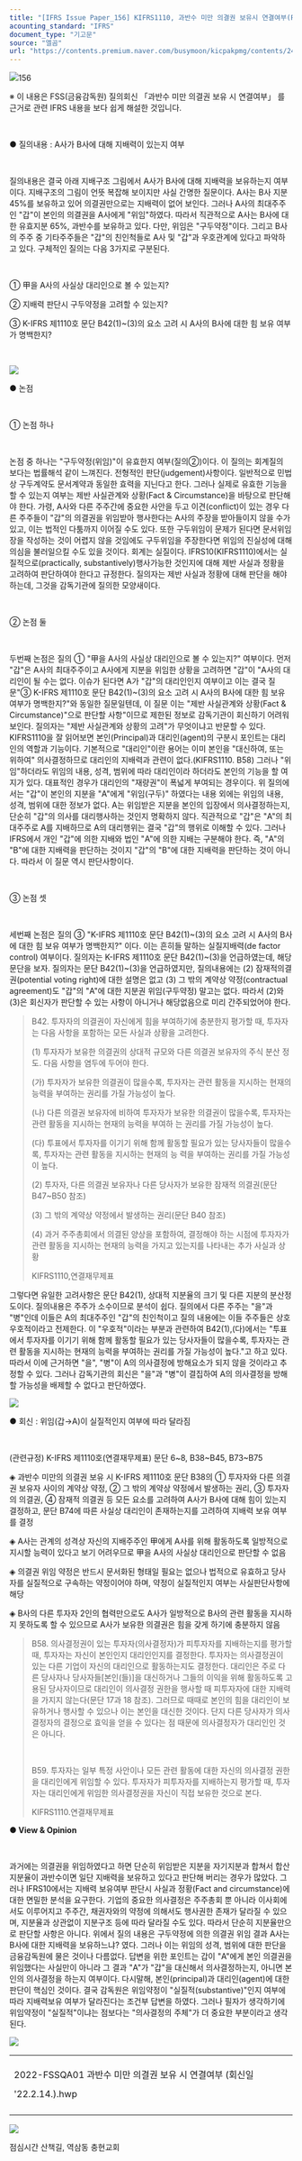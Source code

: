 ```yaml
---
title: "[IFRS Issue Paper_156] KIFRS1110, 과반수 미만 의결권 보유시 연결여부(FSS 질의회신 해설)"
acounting_standard: "IFRS"
document_type: "기고문"
source: "엘곰"
url: "https://contents.premium.naver.com/busymoon/kicpakpmg/contents/240711161902544ff"
---
```

![](https://n2.news.naver.com/l.gif?type=content)156

※ 이 내용은 FSS(금융감독원) 질의회신 「과반수 미만 의결권 보유 시 연결여부」 를 근거로 관련 IFRS 내용을 보다 쉽게 해설한 것입니다.

​

● 질의내용 : A사가 B사에 대해 지배력이 있는지 여부

​

질의내용은 결국 아래 지배구조 그림에서 A사가 B사에 대해 지배력을 보유하는지 여부이다. 지배구조의 그림이 언뜻 복잡해 보이지만 사실 간명한 질문이다. A사는 B사 지분 45%를 보유하고 있어 의결권만으로는 지배력이 없어 보인다. 그러나 A사의 최대주주인 "갑"이 본인의 의결권을 A사에게 "위임"하였다. 따라서 직관적으로 A사는 B사에 대한 유효지분 65%, 과반수를 보유하고 있다. 다만, 위임은 "구두약정"이다. 그리고 B사의 주주 중 기타주주들은 "갑"의 친인척들로 A사 및 "갑"과 우호관계에 있다고 파악하고 있다. 구체적인 질의는 다음 3가지로 구분된다.

​

① 甲을 A사의 사실상 대리인으로 볼 수 있는지?

② 지배력 판단시 구두약정을 고려할 수 있는지?

③ K-IFRS 제1110호 문단 B42(1)~(3)의 요소 고려 시 A사의 B사에 대한 힘 보유 여부가 명백한지?

​

![](https://dthumb-phinf.pstatic.net/dthumb?src=%22https://postfiles.pstatic.net/MjAyMzExMDlfMTU0/MDAxNjk5NTE2NjEzNTU4.bEcSOlRm45EIMffF_vl2ExeRq0uxmJZNg-RVcelfNPcg.nF0H-MIVbdU9W6PIObC35arxKiw-C-yymFlW1EbykUkg.PNG.busymoon/image.png?type=w773%22&service=scs&type=w800)

● 논점

​

① 논점 하나

​

논점 중 하나는 "구두약정(위임)"이 유효한지 여부(질의②)이다. 이 질의는 회계질의 보다는 법률해석 같이 느껴진다. 전형적인 판단(judgement)사항이다. 일반적으로 민법상 구두계약도 문서계약과 동일한 효력을 지닌다고 한다. 그러나 실제로 유효한 기능을 할 수 있는지 여부는 제반 사실관계와 상황(Fact & Circumstance)을 바탕으로 판단해야 한다. 가령, A사와 다른 주주간에 중요한 사안을 두고 이견(conflict)이 있는 경우 다른 주주들이 "갑"의 의결권을 위임받아 행사한다는 A사의 주장을 받아들이지 않을 수가 있고, 이는 법적인 다툼까지 이어질 수도 있다. 또한 구두위임이 문제가 된다면 문서위임장을 작성하는 것이 어렵지 않을 것임에도 구두위임을 주장한다면 위임의 진실성에 대해 의심을 불러일으킬 수도 있을 것이다. 회계는 실질이다. IFRS10(KIFRS1110)에서는 실질적으로(practically, substantively)행사가능한 것인지에 대해 제반 사실과 정황을 고려하여 판단하여야 한다고 규정한다. 질의자는 제반 사실과 정황에 대해 판단을 해야 하는데, 그것을 감독기관에 질의한 모양새이다.

​

② 논점 둘

​

두번째 논점은 질의 ① "甲을 A사의 사실상 대리인으로 볼 수 있는지?" 여부이다. 먼저 "갑"은 A사의 최대주주이고 A사에게 지분을 위임한 상황을 고려하면 "갑"이 "A사의 대리인이 될 수는 없다. 이슈가 된다면 A가 "갑"의 대리인인지 여부이고 이는 결국 질문"③ K-IFRS 제1110호 문단 B42(1)~(3)의 요소 고려 시 A사의 B사에 대한 힘 보유 여부가 명백한지?"와 동일한 질문일텐데, 이 질문 이는 "제반 사실관계와 상황(Fact & Circumstance)"으로 판단할 사항"이므로 제한된 정보로 감독기관이 회신하기 어려워 보인다. 질의자는 "제반 사실관계와 상황의 고려"가 무엇이냐고 반문할 수 있다. KIFRS1110을 잘 읽어보면 본인(Principal)과 대리인(agent)의 구분시 포인트는 대리인의 역할과 기능이다. 기본적으로 "대리인"이란 용어는 이미 본인을 "대신하여, 또는 위하여" 의사결정하므로 대리인의 지배력과 관련이 없다.(KIFRS1110. B58) 그러나 "위임"하더라도 위임의 내용, 성격, 범위에 따라 대리인이라 하더라도 본인의 기능을 할 여지가 있다. 대표적인 경우가 대리인의 "재량권"이 폭넓게 부여되는 경우이다. 위 질의에서는 "갑"이 본인의 지분을 "A"에게 "위임(구두)" 하였다는 내용 외에는 위임의 내용, 성격, 범위에 대한 정보가 없다. A는 위임받은 지분을 본인의 입장에서 의사결정하는지, 단순히 "갑"의 의사를 대리행사하는 것인지 명확하지 않다. 직관적으로 "갑"은 "A"의 최대주주로 A를 지배하므로 A의 대리행위는 결국 "갑"의 행위로 이해할 수 있다. 그러나 IFRS에서 개인 "갑"에 의한 지배와 법인 "A"에 의한 지배는 구분해야 한다. 즉, "A"의 "B"에 대한 지배력을 판단하는 것이지 "갑"의 "B"에 대한 지배력을 판단하는 것이 아니다. 따라서 이 질문 역시 판단사항이다.

​

③ 논점 셋

​

세번째 논점은 질의 ③ "K-IFRS 제1110호 문단 B42(1)~(3)의 요소 고려 시 A사의 B사에 대한 힘 보유 여부가 명백한지?" 이다. 이는 흔히들 말하는 실질지배력(de factor control) 여부이다. 질의자는 K-IFRS 제1110호 문단 B42(1)~(3)을 언급하였는데, 해당 문단을 보자. 질의자는 문단 B42(1)~(3)을 언급하였지만, 질의내용에는 (2) 잠재적의결권(potential voting right)에 대한 설명은 없고 (3) 그 밖의 계약상 약정(contractual agreement)도 "갑"의 "A"에 대한 지분권 위임(구두약정) 말고는 없다. 따라서 (2)와 (3)은 회신자가 판단할 수 있는 사항이 아니거나 해당없음으로 미리 간주되었어야 한다.

> B42. 투자자의 의결권이 자신에게 힘을 부여하기에 충분한지 평가할 때, 투자자는 다음 사항을 포함하는 모든 사실과 상황을 고려한다.
> 
> (1) 투자자가 보유한 의결권의 상대적 규모와 다른 의결권 보유자의 주식 분산 정도. 다음 사항을 염두에 두어야 한다.
> 
> (가) 투자자가 보유한 의결권이 많을수록, 투자자는 관련 활동을 지시하는 현재의 능력을 부여하는 권리를 가질 가능성이 높다.
> 
> (나) 다른 의결권 보유자에 비하여 투자자가 보유한 의결권이 많을수록, 투자자는 관련 활동을 지시하는 현재의 능력을 부여하 는 권리를 가질 가능성이 높다.
> 
> (다) 투표에서 투자자를 이기기 위해 함께 활동할 필요가 있는 당사자들이 많을수록, 투자자는 관련 활동을 지시하는 현재의 능 력을 부여하는 권리를 가질 가능성이 높다.
> 
> (2) 투자자, 다른 의결권 보유자나 다른 당사자가 보유한 잠재적 의결권(문단 B47~B50 참조)
> 
> (3) 그 밖의 계약상 약정에서 발생하는 권리(문단 B40 참조)
> 
> (4) 과거 주주총회에서 의결된 양상을 포함하여, 결정해야 하는 시점에 투자자가 관련 활동을 지시하는 현재의 능력을 가지고 있는지를 나타내는 추가 사실과 상황​
> 
> KIFRS1110,연결재무제표

그렇다면 유일한 고려사항은 문단 B42(1), 상대적 지분율의 크기 및 다른 지분의 분산정도이다. 질의내용은 주주가 소수이므로 분석이 쉽다. 질의에서 다른 주주는 "을"과 "병"인데 이들은 A의 최대주주인 "갑"의 친인척이고 질의 내용에는 이들 주주들은 상호 우호적이라고 전제한다. 이 "우호적"이라는 부분과 관련하여 B42(1),(다)에서는 "투표에서 투자자를 이기기 위해 함께 활동할 필요가 있는 당사자들이 많을수록, 투자자는 관련 활동을 지시하는 현재의 능력을 부여하는 권리를 가질 가능성이 높다."고 하고 있다. 따라서 이에 근거하면 "을", "병"이 A의 의사결정에 방해요소가 되지 않을 것이라고 추정할 수 있다. 그러나 감독기관의 회신은 "을"과 "병"이 결집하여 A의 의사결정을 방해할 가능성을 배제할 수 없다고 판단하였다.

![](https://dthumb-phinf.pstatic.net/dthumb?src=%22https://postfiles.pstatic.net/MjAyMzEyMDdfMTYw/MDAxNzAxOTMwMjAxNDY3.Q_1GZpXicZlhx7wkcy327xRE8dgs_a9Ah0OFYHt7-Xcg.yC7nrJPv4YQAv6MgTafRcBi12xLAk_CESgq_asQL-gAg.PNG.busymoon/image.png?type=w773%22&service=scs&type=w800)

● 회신 : 위임(갑→A)이 실질적인지 여부에 따라 달라짐

​

(관련규정) K-IFRS 제1110호(연결재무제표) 문단 6~8, B38~B45, B73~B75

◈ 과반수 미만의 의결권 보유 시 K-IFRS 제1110호 문단 B38의 ① 투자자와 다른 의결권 보유자 사이의 계약상 약정, ② 그 밖의 계약상 약정에서 발생하는 권리, ③ 투자자의 의결권, ④ 잠재적 의결권 등 모든 요소를 고려하여 A사가 B사에 대해 힘이 있는지 결정하고, 문단 B74에 따른 사실상 대리인이 존재하는지를 고려하여 지배력 보유 여부를 결정

◈ A사는 관계의 성격상 자신의 지배주주인 甲에게 A사를 위해 활동하도록 일방적으로 지시할 능력이 있다고 보기 어려우므로 甲을 A사의 사실상 대리인으로 판단할 수 없음

◈ 의결권 위임 약정은 반드시 문서화된 형태일 필요는 없으나 법적으로 유효하고 당사자를 실질적으로 구속하는 약정이어야 하며, 약정이 실질적인지 여부는 사실판단사항에 해당

◈ B사의 다른 투자자 2인의 협력만으로도 A사가 일방적으로 B사의 관련 활동을 지시하지 못하도록 할 수 있으므로 A사가 보유한 의결권은 힘을 갖게 하기에 충분하지 않음

> B58. 의사결정권이 있는 투자자(의사결정자)가 피투자자를 지배하는지를 평가할 때, 투자자는 자신이 본인인지 대리인인지를 결정한다. 투자자는 의사결정권이 있는 다른 기업이 자신의 대리인으로 활동하는지도 결정한다. 대리인은 주로 다른 당사자나 당사자들\[본인(들)\]을 대신하거나 그들의 이익을 위해 활동하도록 고용된 당사자이므로 대리인이 의사결정 권한을 행사할 때 피투자자에 대한 지배력을 가지지 않는다(문단 17과 18 참조). 그러므로 때때로 본인의 힘을 대리인이 보유하거나 행사할 수 있으나 이는 본인을 대신한 것이다. 단지 다른 당사자가 의사결정자의 결정으로 효익을 얻을 수 있다는 점 때문에 의사결정자가 대리인인 것은 아니다.
> 
> ​
> 
> B59. 투자자는 일부 특정 사안이나 모든 관련 활동에 대한 자신의 의사결정 권한을 대리인에게 위임할 수 있다. 투자자가 피투자자를 지배하는지 평가할 때, 투자자는 대리인에게 위임한 의사결정권을 자신이 직접 보유한 것으로 본다.
> 
> KIFRS1110.연결재무제표

**● View & Opinion**

​

과거에는 의결권을 위임하였다고 하면 단순히 위임받은 지분을 자기지분과 합쳐서 합산지분율이 과반수이면 일단 지배력을 보유하고 있다고 판단해 버리는 경우가 많았다. 그러나 IFRS10에서는 지배력 보유여부 판단시 사실과 정황(Fact and circumstance)에 대한 면밀한 분석을 요구한다. 기업의 중요한 의사결정은 주주총회 뿐 아니라 이사회에서도 이루어지고 주주간, 채권자와의 약정에 의해서도 행사권한 존재가 달라질 수 있으며, 지분율과 상관없이 지분구조 등에 따라 달라질 수도 있다. 따라서 단순히 지분율만으로 판단할 사항은 아니다. 위에서 질의 내용은 구두약정에 의한 의결권 위임 결과 A사는 B사에 대한 지배력을 보유하느냐? 였다. 그러나 이는 위임의 성격, 범위에 대한 판단을 금융감독원에 물은 것이나 다름없다. 답변을 위한 포인트는 갑이 "A"에게 본인 의결권을 위임했다는 사실만이 아니라 그 결과 "A"가 "갑"을 대신해서 의사결정하는지, 아니면 본인의 의사결정을 하는지 여부이다. 다시말해, 본인(principal)과 대리인(agent)에 대한 판단이 핵심인 것이다. 결국 감독원은 위임약정이 "실질적(substantive)"인지 여부에 따라 지배력보유 여부가 달라진다는 조건부 답변을 하였다. 그러나 필자가 생각하기에 위임약정이 "실질적"이냐는 점보다는 "의사결정의 주체"가 더 중요한 부분이라고 생각된다.

![](https://dthumb-phinf.pstatic.net/dthumb?src=%22https://postfiles.pstatic.net/MjAyMzExMDlfNDkg/MDAxNjk5NTE3NTk1OTk5.79VQtQu_dA1ODmjG5nW92tw-497K1RB2r8Gy3aZsTYQg.Atso98UHe8nwnlHVmhcl6WZX3im7NV4tEzYy0Hu4ncAg.PNG.busymoon/image.png?type=w773%22&service=scs&type=w800)

<table style=""><tbody><tr><td colspan="1" rowspan="1" style="width: 100.0%; height: 40.0px;  "><div><p style="line-height:2.1;"><span style="">2022-FSSQA01 과반수 미만 의결권 보유 시 연결여부 (회신일 '22.2.14.).hwp</span></p></div></td></tr></tbody></table>

![](https://dthumb-phinf.pstatic.net/dthumb?src=%22https://postfiles.pstatic.net/MjAyMzExMDlfMjY0/MDAxNjk5NTE4MTQwMTMz.AcAR6IOuQpsj8PpGQPGII6Q_QWyBxaNTlm7fPYIPOvEg.7fjmzQYHK5L_vdpxInwrf2-hy-dhD7IFGAJYZQL0vhYg.JPEG.busymoon/399672057_1023331868972600_1289338021303904860_n.jpg?type=w773%22&service=scs&type=w800)

점심시간 산책길, 역삼동 충현교회

​

​